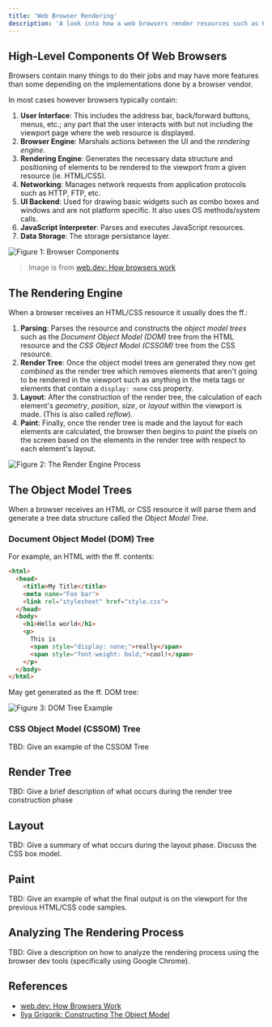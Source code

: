 ```yaml
---
title: 'Web Browser Rendering'
description: 'A look into how a web browsers render resources such as HTML/CSS into pixels on the screen.'
---
```


## High-Level Components Of Web Browsers

Browsers contain many things to do their jobs and may have more features than some 
depending on the implementations done by a browser vendor.

In most cases however browsers typically contain:

1. **User Interface**: This includes the address bar, back/forward buttons, 
   menus, etc.; any part that the user interacts with but not including 
   the viewport page where the web resource is displayed.
2. **Browser Engine**: Marshals actions between the UI and the *rendering engine*.
3. **Rendering Engine**: Generates the necessary data structure and positioning 
   of elements to be rendered to the viewport from a given resource (ie. HTML/CSS).
4. **Networking**: Manages network requests from application protocols such as 
   HTTP, FTP, etc.
5. **UI Backend**: Used for drawing basic widgets such as combo boxes and windows 
   and are not platform specific. It also uses OS methods/system calls.
6. **JavaScript Interpreter**: Parses and executes JavaScript resources.
7. **Data Storage**: The storage persistance layer.

![Figure 1: Browser Components](/images/browser-components.avif)

> Image is from [web.dev: How browsers work](https://web.dev/howbrowserswork/#the-browsers-high-level-structure)

## The Rendering Engine

When a browser receives an HTML/CSS resource it usually does the ff.:

1. **Parsing**: Parses the resource and constructs the *object model trees* such as 
   the *Document Object Model (DOM)* tree from the HTML resource and 
   the *CSS Object Model (CSSOM)* tree from the CSS resource.
2. **Render Tree**: Once the object model trees are generated they now get *combined* 
   as the render tree which removes elements that aren't going to 
   be rendered in the viewport such as anything in the meta tags or 
   elements that contain a `display: none` css property.
3. **Layout**: After the construction of the render tree, the calculation of each 
   element's *geometry*, *position*, *size*, or *layout* within the 
   viewport is made. (This is also called *reflow*).
4. **Paint**: Finally, once the render tree is made and the layout for each elements 
   are calculated, the browser then begins to *paint* the pixels on the screen based 
   on the elements in the render tree with respect to each element's layout.
   
![Figure 2: The Render Engine Process](/images/browser-rendering-process.png)

## The Object Model Trees

When a browser receives an HTML or CSS resource it will parse them and generate 
a tree data structure called the *Object Model Tree*.

### Document Object Model (DOM) Tree

For example, an HTML with the ff. contents:

```html
<html>
  <head>
    <title>My Title</title>
    <meta name="Foo bar">
    <link rel="stylesheet" href="style.css">
  </head>
  <body>
    <h1>Hello world</h1>
    <p>
      This is 
      <span style="display: none;">really</span>
      <span style="font-weight: bold;">cool!</span>
    </p>
  </body>
</html>
```

May get generated as the ff. DOM tree:

![Figure 3: DOM Tree Example](/images/dom-tree-example.png)

### CSS Object Model (CSSOM) Tree

TBD: Give an example of the CSSOM Tree

## Render Tree

TBD: Give a brief description of what occurs during the render tree construction phase

## Layout

TBD: Give a summary of what occurs during the layout phase. Discuss the CSS box model.

## Paint

TBD: Give an example of what the final output is on the viewport for the previous 
HTML/CSS code samples.

## Analyzing The Rendering Process

TBD: Give a description on how to analyze the rendering process using the browser dev tools 
(specifically using Google Chrome).

## References

- [web.dev: How Browsers Work](https://web.dev/howbrowserswork/#style-sheet-cascade-order)
- [Ilya Grigorik: Constructing The Object Model](https://web.dev/critical-rendering-path-constructing-the-object-model/)
